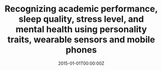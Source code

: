 ---
title: "Recognizing academic performance, sleep quality, stress level, and mental health using personality traits, wearable sensors and mobile phones"
authors:
- A. Sano
- A. J. Phillips
- A. Z. Yu
- A. W. McHill
- S. Taylor
- admin
- C. A. Czeisler
- E. B. Klerman
- R. Picard
date: "2015-01-01T00:00:00Z"
doi: ""

author_notes:
- ""
- ""
- ""
- ""
- ""
- ""
- ""
- ""
- ""

# Schedule page publish date (NOT publication's date).
publishDate: "2015-01-01T00:00:00Z"

# Publication type.
# Legend: 0 = Uncategorized; 1 = Conference paper; 2 = Journal article;
# 3 = Preprint / Working Paper; 4 = Report; 5 = Book; 6 = Book section;
# 7 = Thesis; 8 = Patent
publication_types: ["1"]

# Publication name and optional abbreviated publication name.
publication: In *Wearable and Implantable Body Sensor Networks (BSN)* 
publication_short: In *Wearable and Implantable Body Sensor Networks (BSN)* 

abstract: 
# Summary. An optional shortened abstract.
summary: ''

tags:
- Affective Computing
- Healthcare
- Physiology
- Sensors
featured: false

links:
url_pdf: https://www.ncbi.nlm.nih.gov/pmc/articles/PMC5431072/
url_code: ''
url_dataset: ''
url_poster: ''
url_project: ''
url_slides: ''
url_source: ''
url_video: ''

# Featured image
# To use, add an image named `featured.jpg/png` to your page's folder. 
image:
  caption: ''
  focal_point: Center
  preview_only: false

# Associated Projects (optional).
#   Associate this publication with one or more of your projects.
#   Simply enter your project's folder or file name without extension.
#   E.g. `internal-project` references `content/project/internal-project/index.md`.
#   Otherwise, set `projects: []`.
projects: []

# Slides (optional).
#   Associate this publication with Markdown slides.
#   Simply enter your slide deck's filename without extension.
#   E.g. `slides: "example"` references `content/slides/example/index.md`.
#   Otherwise, set `slides: ""`.
slides: ""
---